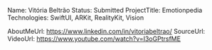 Name: Vitória Beltrão
Status: Submitted
ProjectTitle: Emotionpedia
Technologies: SwiftUI, ARKit, RealityKit, Vision

AboutMeUrl: https://www.linkedin.com/in/vitoriabeltrao/
SourceUrl:
VideoUrl: https://www.youtube.com/watch?v=I3oGPtrsfME

<!---
EXAMPLE
Name<required>: John Appleseed
Status<required>: Submitted <or> Winner <or> Distinguished <or> Rejected
ProjectTitle: The Accessibility Rose
Technologies<only the first 4 are visible>: SwiftUI, RealityKit, CoreGraphic 

AboutMeUrl: https://linkedin.com/in/johnappleseed <
SourceUrl: https://github.com/johnappleseed/wwdc2025
VideoUrl: https://youtu.be/ABCDE123456

Please note that only Name and Status are mandatory fields. The other fields are optional.
-->
